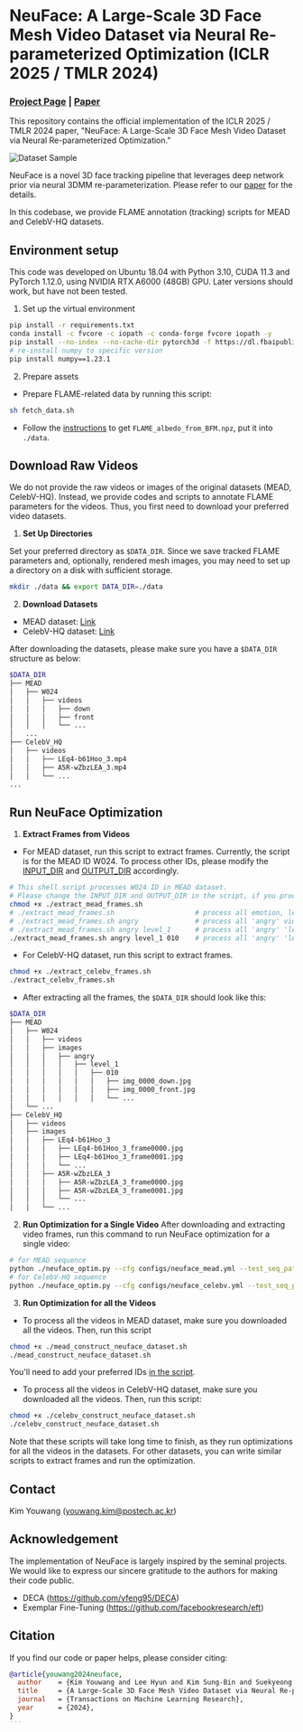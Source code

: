 # NeuFace: A Large-Scale 3D Face Mesh Video Dataset via Neural Re-parameterized Optimization (ICLR 2025 / TMLR 2024)
### [Project Page](https://kim-youwang.github.io/neuface) | [Paper](https://openreview.net/forum?id=zVDMh6JvWc)
This repository contains the official implementation of the ICLR 2025 / TMLR 2024 paper, 
"NeuFace: A Large-Scale 3D Face Mesh Video Dataset via Neural Re-parameterized Optimization."

![Dataset Sample](assets/dataset_sample.gif)

NeuFace is a novel 3D face tracking pipeline that leverages deep network prior via neural 3DMM re-parameterization. Please refer to our [paper](https://openreview.net/forum?id=zVDMh6JvWc) for the details.

In this codebase, we provide FLAME annotation (tracking) scripts for MEAD and CelebV-HQ datasets.

## Environment setup
This code was developed on Ubuntu 18.04 with Python 3.10, CUDA 11.3 and PyTorch 1.12.0, using NVIDIA RTX A6000 (48GB) GPU. Later versions should work, but have not been tested.

1. Set up the virtual environment
```bash
pip install -r requirements.txt
conda install -c fvcore -c iopath -c conda-forge fvcore iopath -y
pip install --no-index --no-cache-dir pytorch3d -f https://dl.fbaipublicfiles.com/pytorch3d/packaging/wheels/py310_cu113_pyt1120/download.html
# re-install numpy to specific version
pip install numpy==1.23.1 
```

2. Prepare assets 
- Prepare FLAME-related data by running this script:
```bash
sh fetch_data.sh
```
- Follow the [instructions](https://github.com/TimoBolkart/BFM_to_FLAME?tab=readme-ov-file#create-texture-model) to get `FLAME_albedo_from_BFM.npz`, put it into `./data`.

## Download Raw Videos
We do not provide the raw videos or images of the original datasets (MEAD, CelebV-HQ). Instead, we provide codes and scripts to annotate FLAME parameters for the videos. Thus, you first need to download your preferred video datasets.
1. **Set Up Directories**

Set your preferred directory as `$DATA_DIR`. Since we save tracked FLAME parameters and, optionally, rendered mesh images, you may need to set up a directory on a disk with sufficient storage.
```bash
mkdir ./data && export DATA_DIR=./data
```

2. **Download Datasets** 
- MEAD dataset: [Link](https://drive.google.com/drive/folders/1GwXP-KpWOxOenOxITTsURJZQ_1pkd4-j)
- CelebV-HQ dataset: [Link](https://github.com/CelebV-HQ/CelebV-HQ/issues/8#issue-1336655726) 

After downloading the datasets, please make sure you have a `$DATA_DIR` structure as below: 
```bash
$DATA_DIR
├── MEAD
│   ├── W024
│   │   ├── videos
│   │   │   ├── down
│   │   │   ├── front
│   │   │   └── ...
│   ...
├── CelebV_HQ
│   ├── videos
│   │   ├── LEq4-b61Hoo_3.mp4
│   │   ├── A5R-wZbzLEA_3.mp4    
│   │   └── ...    
...
``` 


## Run NeuFace Optimization
1. **Extract Frames from Videos**
- For MEAD dataset, run this script to extract frames. Currently, the script is for the MEAD ID W024. To process other IDs, please modify the [INPUT_DIR](https://github.com/kaist-ami/NeuFace/blob/9d35981421fdc554309126aa36d2a584738500c0/extract_mead_frames.sh#L5) and [OUTPUT_DIR](https://github.com/kaist-ami/NeuFace/blob/9d35981421fdc554309126aa36d2a584738500c0/extract_mead_frames.sh#L6) accordingly. 
```bash
# This shell script processes W024 ID in MEAD dataset. 
# Please change the INPUT_DIR and OUTPUT_DIR in the script, if you process different IDs. 
chmod +x ./extract_mead_frames.sh
# ./extract_mead_frames.sh                    # process all emotion, level and videos for ID W024
# ./extract_mead_frames.sh angry              # process all 'angry' videos for ID W024
# ./extract_mead_frames.sh angry level_1      # process all 'angry' 'level_1' videos for ID W024
./extract_mead_frames.sh angry level_1 010    # process all 'angry' 'level_1' '010.mp4' for ID W024
```
- For CelebV-HQ dataset, run this script to extract frames.
```bash
chmod +x ./extract_celebv_frames.sh
./extract_celebv_frames.sh
```

- After extracting all the frames, the `$DATA_DIR` should look like this:
```bash
$DATA_DIR
├── MEAD
│   ├── W024
│   │   ├── videos
│   │   ├── images
│   │   │   ├── angry
│   │   │   │   ├── level_1
│   │   │   │   │   ├── 010
│   │   │   │   │   │   ├── img_0000_down.jpg
│   │   │   │   │   │   ├── img_0000_front.jpg
│   │   │   │   │   │   └── ...
│   └── ...
├── CelebV_HQ
│   ├── videos
│   ├── images
│   │   ├── LEq4-b61Hoo_3
│   │   │   ├── LEq4-b61Hoo_3_frame0000.jpg
│   │   │   ├── LEq4-b61Hoo_3_frame0001.jpg
│   │   │   └── ...
│   │   ├── A5R-wZbzLEA_3   
│   │   │   ├── A5R-wZbzLEA_3_frame0000.jpg
│   │   │   ├── A5R-wZbzLEA_3_frame0001.jpg
│   │   │   └── ...
│   │   └── ...
``` 


2. **Run Optimization for a Single Video**
After downloading and extracting video frames, run this command to run NeuFace optimization for a single video:
```bash
# for MEAD sequence
python ./neuface_optim.py --cfg configs/neuface_mead.yml --test_seq_path $DATA_DIR/MEAD/W024/images/angry/level_1/010
# for CelebV-HQ sequence
python ./neuface_optim.py --cfg configs/neuface_celebv.yml --test_seq_path $DATA_DIR/celebv/
```

3. **Run Optimization for all the Videos**
- To process all the videos in MEAD dataset, make sure you downloaded all the videos. Then, run this script
```bash
chmod +x ./mead_construct_neuface_dataset.sh
./mead_construct_neuface_dataset.sh
```
You'll need to add your preferred IDs [in the script](https://github.com/kaist-ami/NeuFace/blob/2028f5f92a82bd28d590d22e8fd3fb74131dfd96/mead_construct_neuface_dataset.sh#L8).
- To process all the videos in CelebV-HQ dataset, make sure you downloaded all the videos. Then, run this script:
```bash
chmod +x ./celebv_construct_neuface_dataset.sh
./celebv_construct_neuface_dataset.sh
```
Note that these scripts will take long time to finish, as they run optimizations for all the videos in the datasets. For other datasets, you can write similar scripts to extract frames and run the optimization.


## Contact
Kim Youwang (youwang.kim@postech.ac.kr)

## Acknowledgement
The implementation of NeuFace is largely inspired by the seminal projects.
We would like to express our sincere gratitude to the authors for making their code public.
- DECA (https://github.com/yfeng95/DECA)
- Exemplar Fine-Tuning (https://github.com/facebookresearch/eft)

## Citation
If you find our code or paper helps, please consider citing:
````BibTeX
@article{youwang2024neuface,
  author    = {Kim Youwang and Lee Hyun and Kim Sung-Bin and Suekyeong Nam and Janghoon Ju and Tae-Hyun Oh},
  title     = {A Large-Scale 3D Face Mesh Video Dataset via Neural Re-parameterized Optimization},
  journal   = {Transactions on Machine Learning Research},
  year      = {2024},
}
```
